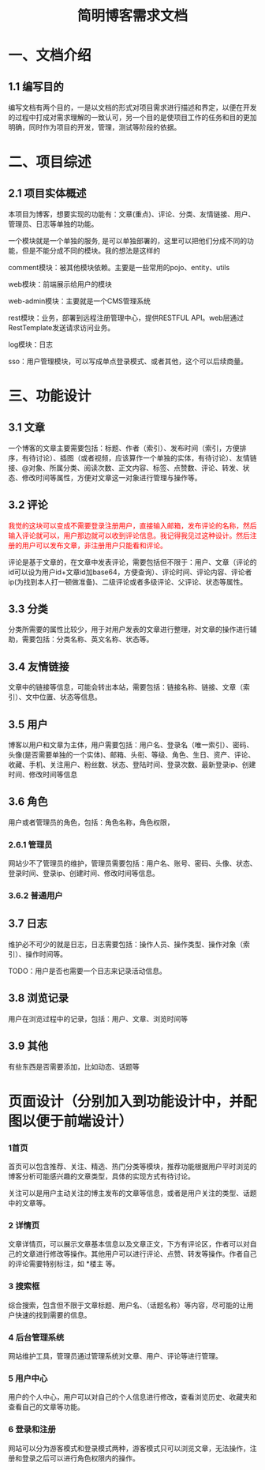 

<h1 style="text-align:center; margin:40px">简明博客需求文档</h1>

# 一、文档介绍

## 1.1 编写目的

编写文档有两个目的，一是以文档的形式对项目需求进行描述和界定，以便在开发的过程中打成对需求理解的一致认可，另一个目的是使项目工作的任务和目的更加明确，同时作为项目的开发，管理，测试等阶段的依据。

# 二、项目综述

## 2.1  项目实体概述

本项目为博客，想要实现的功能有：文章(重点)、评论、分类、友情链接、用户、管理员、日志等单独的功能。

一个模块就是一个单独的服务, 是可以单独部署的，这里可以把他们分成不同的功能，但是不能分成不同的模块。我的想法是这样的

comment模块：被其他模块依赖。主要是一些常用的pojo、entity、utils

web模块：前端展示给用户的模块

web-admin模块：主要就是一个CMS管理系统

rest模块：业务，部署到远程注册管理中心，提供RESTFUL API。web层通过RestTemplate发送请求访问业务。

log模块：日志

sso：用户管理模块，可以写成单点登录模式、或者其他，这个可以后续商量。

#  三、功能设计

## 3.1 文章

一个博客的文章主要需要包括：标题、作者（索引）、发布时间（索引，方便排序，有待讨论）、插图（或者视频，应该算作一个单独的实体，有待讨论）、友情链接、@对象、所属分类、阅读次数、正文内容、标签、点赞数、评论、转发、状态、修改时间等属性，方便对文章这一对象进行管理与操作等。

## 3.2 评论

<p style="color:red">
    我觉的这块可以变成不需要登录注册用户，直接输入邮箱，发布评论的名称，然后输入评论就可以，用户那边就可以收到评论信息。我记得我见过这种设计。然后注册的用户可以发布文章，非注册用户只能看和评论。
</p>

评论是基于文章的，在文章中发表评论，需要包括但不限于：用户、文章（评论的id可以设为用户id+文章id加base64，方便查询）、评论时间、评论内容、评论者ip(为找到本人打一顿做准备)、二级评论或者多级评论、父评论、状态等属性。

## 3.3 分类

分类所需要的属性比较少，用于对用户发表的文章进行整理，对文章的操作进行辅助，需要包括：分类名称、英文名称、状态等。

## 3.4 友情链接

文章中的链接等信息，可能会转出本站，需要包括：链接名称、链接、文章（索引）、文中位置、状态等信息。

## 3.5 用户

博客以用户和文章为主体，用户需要包括：用户名、登录名（唯一索引）、密码、头像(是否需要单独的一个实体)、邮箱、头衔、等级、角色、生日、资产、评论、收藏、手机、关注用户、粉丝数、状态、登陆时间、登录次数、最新登录ip、创建时间、修改时间等信息

## 3.6 角色

用户或者管理员的角色，包括：角色名称，角色权限，

### 2.6.1 管理员

网站少不了管理员的维护，管理员需要包括：用户名、账号、密码、头像、状态、登录时间、登录ip、创建时间、修改时间等信息。

### 3.6.2 普通用户

## 3.7 日志

维护必不可少的就是日志，日志需要包括：操作人员、操作类型、操作对象（索引）、操作时间等。

TODO：用户是否也需要一个日志来记录活动信息。

## 3.8 浏览记录

用户在浏览过程中的记录，包括：用户、文章、浏览时间等

## 3.9 其他

有些东西是否需要添加，比如动态、话题等

#  页面设计（分别加入到功能设计中，并配图以便于前端设计）

### 1首页

首页可以包含推荐、关注、精选、热门分类等模块，推荐功能根据用户平时浏览的博客分析可能感兴趣的文章类型，具体的实现方式有待讨论。

关注可以是用户主动关注的博主发布的文章等信息，或者是用户关注的类型、话题中的文章等。

### 2 详情页

文章详情页，可以展示文章基本信息以及文章正文，下方有评论区，作者可以对自己的文章进行修改等操作。其他用户可以进行评论、点赞、转发等操作。作者自己的评论需要特别标注，如 *楼主 等。

### 3 搜索框

综合搜索，包含但不限于文章标题、用户名、（话题名称）等内容，尽可能的让用户快速的找到需要的信息。

 

### 4 后台管理系统

网站维护工具，管理员通过管理系统对文章、用户、评论等进行管理。

### 5 用户中心

用户的个人中心，用户可以对自己的个人信息进行修改，查看浏览历史、收藏夹和查看自己的文章等功能。

 

### 6 登录和注册

网站可以分为游客模式和登录模式两种，游客模式只可以浏览文章，无法操作，注册和登录之后可以进行角色权限内的操作。
